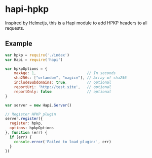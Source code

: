 # hapi-hpkp
Inspired by [Helmetjs](https://github.com/helmetjs/hpkp), this is a Hapi module to add HPKP headers to all requests.

## Example

```javascript
var hpkp = require('./index')
var Hapi = require('hapi')

var hpkpOptions = {
    maxAge: 1,                       // In seconds
    sha256s: ["orlando=", "magic="], // Array of sha256
    includeSubdomains: true,         // optional
    reportUri: 'http://test.site',   // optional
    reportOnly: false                // optional
}

var server = new Hapi.Server()

// Register HPKP plugin
server.register({
  register: hpkp,
  options: hpkpOptions
}, function (err) {
  if (err) {
    console.error('Failed to load plugin:', err)
  }
})
```
